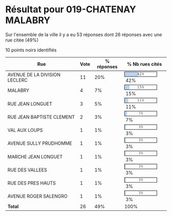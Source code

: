 # Résultat pour 019-CHATENAY MALABRY

Sur l'ensemble de la ville il y a eu 53 réponses dont 26 réponses avec une rue citée (49%)

10 points noirs identifiés

| Rue | Vote | % réponses | % Nb rues cités|
|-----|------|------------|----------------|
| AVENUE DE LA DIVISION LECLERC | 11 | 20% | <img src="../../img/bar_42.gif" />&nbsp;42%|
| MALABRY | 4 | 7% | <img src="../../img/bar_15.gif" />&nbsp;15%|
| RUE JEAN LONGUET | 3 | 5% | <img src="../../img/bar_11.gif" />&nbsp;11%|
| RUE JEAN BAPTISTE CLEMENT | 2 | 3% | <img src="../../img/bar_7.gif" />&nbsp;7%|
| VAL AUX LOUPS | 1 | 1% | <img src="../../img/bar_3.gif" />&nbsp;3%|
| AVENUE SULLY PRUDHOMME | 1 | 1% | <img src="../../img/bar_3.gif" />&nbsp;3%|
| MARCHE JEAN LONGUET | 1 | 1% | <img src="../../img/bar_3.gif" />&nbsp;3%|
| RUE DES VALLEES | 1 | 1% | <img src="../../img/bar_3.gif" />&nbsp;3%|
| RUE DES PRES HAUTS | 1 | 1% | <img src="../../img/bar_3.gif" />&nbsp;3%|
| AVENUE ROGER SALENGRO | 1 | 1% | <img src="../../img/bar_3.gif" />&nbsp;3%|
| **Total** | 26 | 49% | 100%|
